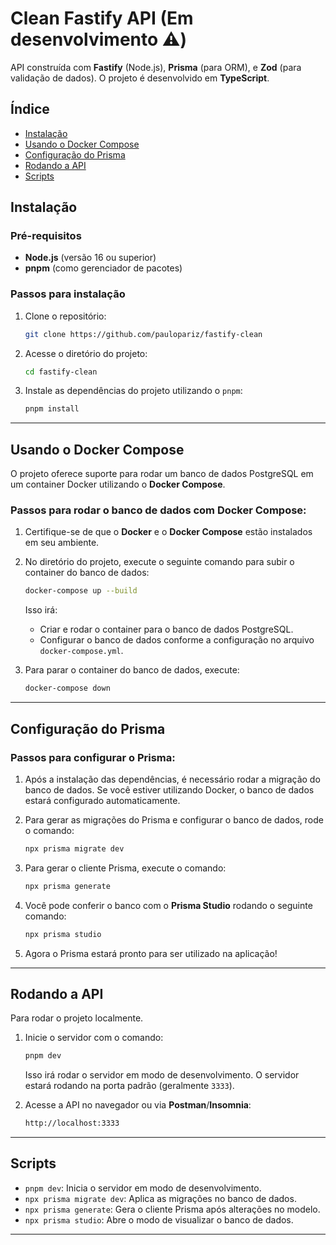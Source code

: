 
# Clean Fastify API (Em desenvolvimento ⚠️)

API construída com **Fastify** (Node.js), **Prisma** (para ORM), e **Zod** (para validação de dados). O projeto é desenvolvido em **TypeScript**.

## Índice

- [Instalação](#instalação)
- [Usando o Docker Compose](#usando-o-docker-compose)
- [Configuração do Prisma](#configuração-do-prisma)
- [Rodando a API](#rodando-a-api)
- [Scripts](#scripts)

## Instalação

### Pré-requisitos

- **Node.js** (versão 16 ou superior)
- **pnpm** (como gerenciador de pacotes)

### Passos para instalação

1. Clone o repositório:

   ```bash
   git clone https://github.com/paulopariz/fastify-clean
   ```

2. Acesse o diretório do projeto:

   ```bash
   cd fastify-clean
   ```

3. Instale as dependências do projeto utilizando o `pnpm`:

   ```bash
   pnpm install
   ```

---

## Usando o Docker Compose

O projeto oferece suporte para rodar um banco de dados PostgreSQL em um container Docker utilizando o **Docker Compose**.

### Passos para rodar o banco de dados com Docker Compose:

1. Certifique-se de que o **Docker** e o **Docker Compose** estão instalados em seu ambiente.

2. No diretório do projeto, execute o seguinte comando para subir o container do banco de dados:

   ```bash
   docker-compose up --build
   ```

   Isso irá:
   - Criar e rodar o container para o banco de dados PostgreSQL.
   - Configurar o banco de dados conforme a configuração no arquivo `docker-compose.yml`.

3. Para parar o container do banco de dados, execute:

   ```bash
   docker-compose down
   ```

---

## Configuração do Prisma

### Passos para configurar o Prisma:

1. Após a instalação das dependências, é necessário rodar a migração do banco de dados. Se você estiver utilizando Docker, o banco de dados estará configurado automaticamente.

2. Para gerar as migrações do Prisma e configurar o banco de dados, rode o comando:

   ```bash
   npx prisma migrate dev
   ```

3. Para gerar o cliente Prisma, execute o comando:

   ```bash
   npx prisma generate
   ```

4. Você pode conferir o banco com o **Prisma Studio** rodando o seguinte comando:

   ```bash
   npx prisma studio
   ```

5. Agora o Prisma estará pronto para ser utilizado na aplicação!

---

## Rodando a API

Para rodar o projeto localmente.

1. Inicie o servidor com o comando:

   ```bash
   pnpm dev
   ```

   Isso irá rodar o servidor em modo de desenvolvimento. O servidor estará rodando na porta padrão (geralmente `3333`).

2. Acesse a API no navegador ou via **Postman**/**Insomnia**:

   ```bash
   http://localhost:3333
   ```   
---

## Scripts

- `pnpm dev`: Inicia o servidor em modo de desenvolvimento.
- `npx prisma migrate dev`: Aplica as migrações no banco de dados.
- `npx prisma generate`: Gera o cliente Prisma após alterações no modelo.
- `npx prisma studio`: Abre o modo de visualizar o banco de dados.

---